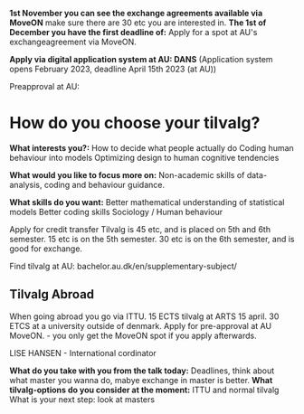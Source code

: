 **1st November you can see the exchange agreements available via MoveON**
make sure there are 30 etc you are interested in.
**The 1st of December you have the first deadline of:**
Apply for a spot at AU's exchangeagreement via MoveON.

**Apply via digital application system at AU: DANS** 
(Application system opens February 2023, deadline April 15th 2023 (at AU))

Preapproval at AU:

# How do you choose your tilvalg?
**What interests you?:**
How to decide what people actually do
Coding human behaviour into models
Optimizing design to human cognitive tendencies

**What would you like to focus more on:**
Non-academic skills of data-analysis, coding and behaviour guidance.

**What skills do you want:**
Better mathematical understanding of statistical models 
Better coding skills
Sociology / Human behaviour


Apply for credit transfer
Tilvalg is 45 etc, and is placed on 5th and 6th semester.
15 etc is on the 5th semester.
30 etc is on the 6th semester, and is good for exchange.

Find tilvalg at AU: bachelor.au.dk/en/supplementary-subject/
## Tilvalg Abroad
When going abroad you go via ITTU.
15 ECTS tilvalg at ARTS 15 april.
30 ETCS at a university outside of denmark.
Apply for pre-approval at AU MoveON. - you only get the MoveON spot if you apply afterwards.


LISE HANSEN - International cordinator


**What do you take with you from the talk today:**
Deadlines, think about what master you wanna do, mabye exchange in master is better.
**What tilvalg-options do you consider at the moment:**
ITTU and normal tilvalg
What is your next step:
look at masters